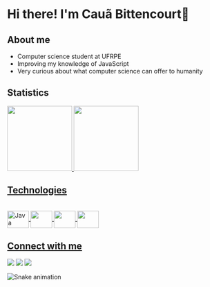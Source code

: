 # Hi there! I'm Cauã Bittencourt👾
## About me 
<ul>
  <li>Computer science student at UFRPE</li>
  <li>Improving my knowledge of JavaScript</li>
  <li>Very curious about what computer science can offer to humanity</li>
</ul>

## Statistics
<div>
  <a href="https://github.com/CauBitten">
  <img height="150em" src="https://github-readme-stats.vercel.app/api?username=CauBitten&show_icons=true&theme=tokyonight&include_all_commits=true&count_private=true"/>
  <img height="150em" src="https://github-readme-stats.vercel.app/api/top-langs/?username=CauBitten&layout=compact&langs_count=16&theme=tokyonight"/>
    </div>
  
## Technologies
<div style="display: inline_block"><br>
  <img align="center" alt="Java" height="40" width="50" src="https://cdn.jsdelivr.net/gh/devicons/devicon/icons/java/java-original.svg" />
  <img align="center" alt"CSS3" height="40" width="50" src="https://cdn.jsdelivr.net/gh/devicons/devicon/icons/css3/css3-original.svg" />
  <img align="center" alt"HTML5" height="40" width="50" src="https://cdn.jsdelivr.net/gh/devicons/devicon/icons/html5/html5-original.svg" />
  <img align="center" alt"JavaScript" height="40" width="50" src="https://cdn.jsdelivr.net/gh/devicons/devicon/icons/javascript/javascript-original.svg" />
    </div>

 ## Connect with me
<div>
  <a href="mailto:caua.fb@hotmail.com"><img src="https://img.shields.io/badge/Microsoft_Outlook-0078D4?style=for-the-badge&logo=microsoft-outlook&logoColor=white" target="_blank"></a>
  <a href="https://www.linkedin.com/in/caubitten" target="_blank"><img src="https://img.shields.io/badge/LinkedIn-0077B5?style=for-the-badge&logo=linkedin&logoColor=white" target="_blank"></a>
  <a href="https://www.instagram.com/caubitten/" target="_blank"><img src="https://img.shields.io/badge/Instagram-E4405F?style=for-the-badge&logo=instagram&logoColor=white" target="_blank"></a>
  </div>
  
  ![Snake animation](https://github.com/CauBitten/CauBitten/blob/output/github-contribution-grid-snake.svg)
          
